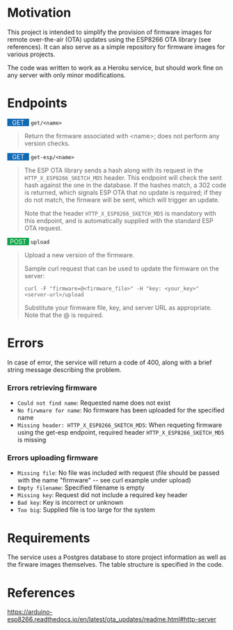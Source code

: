 # Motivation
This project is intended to simplify the provision of firmware images for remote over-the-air (OTA) updates using the ESP8266 OTA library (see references).  It can also serve as a simple repository for firmware images for various projects.

The code was written to work as a Heroku service, but should work fine on any server with only minor modifications.

# Endpoints
<span style="background-color:#0f6ab4; width:50px; color: white; display: inline-block;    text-align: center;">GET</span> `get/<name>`
> Return the firmware associated with &lt;name>; does not perform any version checks.


<span style="background-color:#0f6ab4; width:50px; color: white; display: inline-block;    text-align: center;">GET</span> `get-esp/<name>`
> The ESP OTA library sends a hash along with its request in the `HTTP_X_ESP8266_SKETCH_MD5` header.  This endpoint will check the sent hash against the one in the database.  If the hashes match, a 302 code is returned, which signals ESP OTA that no update is required; if they do not match, the firnware will be sent, which will trigger an update.
>
>Note that the header `HTTP_X_ESP8266_SKETCH_MD5` is mandatory with this endpoint, and is automatically supplied with the standard ESP OTA request.

<span style="background-color:#10a54a; width:50px; color: white; display: inline-block;    text-align: center;">POST</span> `upload`
> Upload a new version of the firmware.
>
> Sample curl request that can be used to update the firmware on the server:
>
> `curl -F "firmware=@<firmware_file>" -H "key: <your_key>" <server-url>/upload`
>
> Substitute your firmware file, key, and server URL as appropriate.  Note that the @ is required.


# Errors
In case of error, the service will return a code of 400, along with a brief string message describing the problem.

### Errors retrieving firmware
- `Could not find name`: Requested name does not exist
- `No firwmare for name`: No firmware has been uploaded for the specified name
- `Missing header: HTTP_X_ESP8266_SKETCH_MD5`: When requeting firmware using the get-esp endpoint, required header `HTTP_X_ESP8266_SKETCH_MD5` is missing

### Errors uploading firmware
- `Missing file`: No file was included with request (file should be passed with the name "firmware" -- see curl example under upload)
- `Empty filename`: Specified filename is empty
- `Missing key`: Request did not include a required key header
- `Bad key`: Key is incorrect or unknown
- `Too big`: Supplied file is too large for the system

# Requirements
The service uses a Postgres database to store project information as well as the firware images themselves.  The table structure is specified in the code.


# References
https://arduino-esp8266.readthedocs.io/en/latest/ota_updates/readme.html#http-server